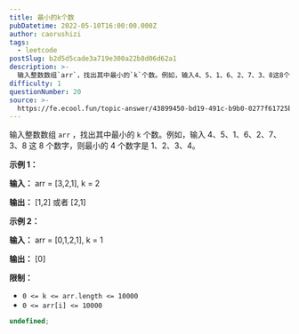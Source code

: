 ```yaml
---
title: 最小的k个数
pubDatetime: 2022-05-10T16:00:00.000Z
author: caorushizi
tags:
  - leetcode
postSlug: b2d5d5cade3a719e300a22b8d06d62a1
description: >-
  输入整数数组`arr`，找出其中最小的`k`个数。例如，输入4、5、1、6、2、7、3、8这8个数字，则最小的4个数字是1、2、3、4。**示例1：****输入：**arr=\[3,2,1\],k=2
difficulty: 1
questionNumber: 20
source: >-
  https://fe.ecool.fun/topic-answer/43899450-bd19-491c-b9b0-0277f61725b0?orderBy=updateTime&order=desc&tagId=31
---
```


输入整数数组 `arr` ，找出其中最小的 `k` 个数。例如，输入 4、5、1、6、2、7、3、8 这 8 个数字，则最小的 4 个数字是 1、2、3、4。

**示例 1：**

**输入：** arr = \[3,2,1\], k = 2

**输出：** \[1,2\] 或者 \[2,1\]

**示例 2：**

**输入：** arr = \[0,1,2,1\], k = 1

**输出：** \[0\]

**限制：**

- `0 <= k <= arr.length <= 10000`
- `0 <= arr[i] <= 10000`

```typescript
undefined;
```
